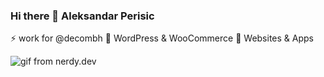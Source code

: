 ### Hi there 👋 Aleksandar Perisic
⚡ work for @decombh
🔭 WordPress & WooCommerce 
🤔 Websites & Apps

![gif from nerdy.dev](https://github.com/apsolut/apsolut/blob/main/apsolut-space.gif?raw=true)

<!--
**apsolut/apsolut** is a ✨ _special_ ✨ repository because its `README.md` (this file) appears on your GitHub profile.

Here are some ideas to get you started:

- 🔭 I’m currently working on ...
- 🌱 I’m currently learning ...
- 👯 I’m looking to collaborate on ...
- 🤔 I’m looking for help with ...
- 💬 Ask me about ...
- 📫 How to reach me: ...
- 😄 Pronouns: ...
- ⚡ Fun fact: ...
-->
